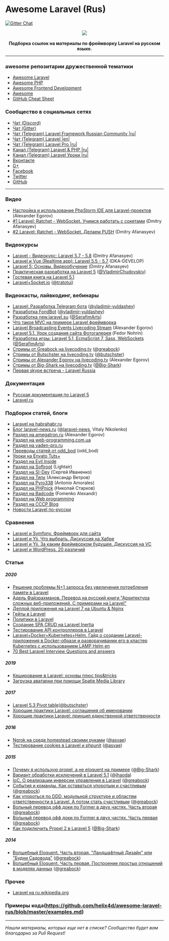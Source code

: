 Awesome Laravel (Rus)
====
[![Gitter Chat](https://img.shields.io/badge/Laravel-RUS-blue.svg)](https://discord.gg/mrkXUzV)

<p align="center">
    <img src="https://avatars3.githubusercontent.com/u/5966874?v=3&s=200"><br><br>
    <strong>Подборка ссылок на материалы по фреймворку Laravel на русском языке.</strong><br>
</p>

---
### awesome репозитарии дружественной тематики
+ [Awesome Laravel](https://github.com/chiraggude/awesome-laravel)
+ [Awesome PHP](https://github.com/ziadoz/awesome-php)
+ [Awesome Frontend Development](https://github.com/dypsilon/frontend-dev-bookmarks)
+ [Awesome](https://github.com/sindresorhus/awesome)
+ [GitHub Cheat Sheet](https://github.com/tiimgreen/github-cheat-sheet)

### Сообщество в социальных сетях

+ [Чат (Discord)](https://discord.gg/mrkXUzV)
+ [Чат (Gitter)](https://gitter.im/LaravelRUS/chat)
+ [Чат (Telegram) Laravel Framework Russian Community |ru|](https://t.me/laravelrus)
+ [Чат (Telegram) Laravel |en|](https://t.me/Laravel)
+ [Чат (Telegram) Laravel Pro |ru|](https://t.me/laravel_pro)
+ [Канал (Telegram) Laravel & PHP |ru|](https://t.me/laravelru)
+ [Канал (Telegram) Laravel Уроки |ru|](https://t.me/laravel_it)
+ [Вконтакте](http://vk.com/laravel_rus)
+ [G+](https://plus.google.com/communities/101989042587233170707)
+ [Facebook](https://www.facebook.com/LaravelRus)
+ [Twitter](https://twitter.com/LaravelRUS)
+ [GitHub](https://github.com/LaravelRUS)

----

### Видео
+ [Настройка и использование PhpStorm IDE для Laravel-проектов](http://www.youtube.com/watch?v=oe6lN9mGxs4) (Alexander Egorov)
+ [#1 Laravel: Ratchet - WebSocket. Учимся работать с сокетами](https://www.youtube.com/watch?v=TuH8-kYxGGU) (Dmitry Afanasyev)
+ [#2 Laravel: Ratchet - WebSocket. Делаем PUSH](https://www.youtube.com/watch?v=wXCORk5xXPs) (Dmitry Afanasyev)


### Видеокурсы
+ [Laravel - Видеокурс: Laravel 5.7 - 5.8](https://www.youtube.com/playlist?list=PLoonZ8wII66iP0fJPHhkLXa3k7CMef9ak) (Dmitry Afanasyev)
+ [Laravel и Vue (Realtime app): Laravel 5.5 - 5.7](https://www.youtube.com/playlist?list=PLD5U-C5KK50X1KcfueA73sGSjBsd8vgVG) (DKA-DEVELOP)
+ [Laravel 5: Основы. Видеообучение](https://www.youtube.com/playlist?list=PLoonZ8wII66h7pF6CFPzK3pVhTWo3DL9G) (Dmitry Afanasyev)
+ [Практическая разработка на Laravel 5](https://www.youtube.com/playlist?list=PL82X9fw4S8uA4KA80i8ByAxJJGyi6CaYV) ([@VladimirChudovskiy](https://github.com/VladimirChudovskiy))
+ [Гостевая книга на Laravel 5.1](https://www.youtube.com/playlist?list=PLY4rE9dstrJy1xVuLZ5BEVLEGjGA_fN8N)
+ [Laravel+Socket.io](https://www.youtube.com/playlist?list=PLEyOhcqU3T9WgpfyXFSrcAX9cQ-ZbdBiJ) ([@tratotui](https://github.com/tratotui))


### Видеокасты, лайвкодинг, вебинары
+ [Laravel: Разработка Telegram бота](https://www.youtube.com/playlist?list=PL9RfYZyrwbLM77fKQCaA8gct-61_2FJrb) ([@vladimir-yuldashev](https://github.com/vladimir-yuldashev))
+ [Разработка FondBot](https://www.youtube.com/playlist?list=PL9RfYZyrwbLMifEUWMO4jIlqII_u_HUsB) ([@vladimir-yuldashev](https://github.com/vladimir-yuldashev))
+ [Разработка new.laravel.su](https://www.youtube.com/playlist?list=PLDI5V3o4oKBV67eeV3zIDWYTsdU28chMb) ([@SerafimArts](https://github.com/SerafimArts))
+ [Что такое MVC на примере Laravel фреймворка](https://www.youtube.com/watch?v=BD3QVM2upYI)
+ [Laravel Broadcasting Events Livecoding Stream](http://www.youtube.com/watch?v=Rc9kr6wXIYE) (Alexander Egorov)
+ [Laravel 5.1. Урок создания сайта Фотогалерея](https://www.youtube.com/playlist?list=PL4ASp3UmXSuw-n7TCyvrdS3qNPprA7svW) (Fedor Nohrin)
+ [Разработка игры: Laravel 5.1, EcmaScript 7, Sass, WebSockets](https://www.youtube.com/playlist?list=PLDI5V3o4oKBXfO8QbL52cF68UJyqvQ3oV) ([@SerafimArts](https://github.com/SerafimArts))
+ [Стримы от Greabock на livecoding.tv](https://www.livecoding.tv/greabock/videos/) ([@greabock](https://github.com/greabock))
+ [Стримы от Butschster на livecoding.tv](https://www.livecoding.tv/butschster/videos/) ([@butschster](https://github.com/butschster))
+ [Стримы от Alexander Egorov на livecoding.tv](https://www.livecoding.tv/greabock/videos/) (Alexander Egorov)
+ [Стримы от Big-Shark на livecoding.tv](https://www.livecoding.tv/big_shark/videos/) ([@Big-Shark](https://github.com/Big-Shark))
+ [Первая skype встреча - Laravel Russia](https://www.youtube.com/watch?v=zv-nelkk23E)


### Документация
+ [Русская документация по Laravel 5](http://laravel.su/docs/5.4/)
+ [Laravel.ru](http://laravel.ru)


### Подборки статей, блоги
+ [Laravel на habrahabr.ru](http://habrahabr.ru/hub/laravel/)
+ [Блог laravel-news.ru](https://laravel-news.ru) ([@laravel-news](https://github.com/laravel-news), Vitaly Nikolenko)
+ [Раздел на amegatron.ru](http://amegatron.ru/category/laravel/) (Alexander Egorov)
+ [Раздел на web-programming.com.ua](http://web-programming.com.ua/category/laravel/)
+ [Раздел на vaden-pro.ru](http://vaden-pro.ru/blog/laravel)
+ [Переводы статей от odd_bod](https://laravel.ru/~odd_bod/posts) (odd_bod)
+ [Уроки на Envato Tuts+](https://code.tutsplus.com/ru/categories/laravel)
+ [Раздел на Evil Inside](https://evilinside.ru/laravel/)
+ [Раздел на Softroot](https://softroot.ru/tag/laravel/) (Lightair)
+ [Раздел на SI-Dev](https://si-dev.com/ru/blog/categories/laravel) (Сергей Иваненко)
+ [Раздел на Тяпк](https://tyapk.ru/blog/category/laravel) (Александр Ветров)
+ [Раздел на Pyro338](https://pyro338.ru/category/shpargalki/laravel/) (Antonio Amorales)
+ [Раздел на PHPnick](https://phpnick.ru/posts/tag/laravel) (Николай Старков)
+ [Раздел на Badcode](https://badcode.ru/tag/laravel/) (Fomenko Alexandr)
+ [Раздел на Web programming](https://web-programming.com.ua/category/laravel/)
+ [Раздел на СССР Blog](http://cccp-blog.com/laravel)
+ [Новости Laravel по-русски](https://laravelnews.ru/)


### Сравнения
+ [Laravel и Symfony. Фреймворк для сайта](https://arduinoplus.ru/laravel-ili-symfony/)
+ [Laravel и Yii. Что выбрать. Дискуссия на Хабре](https://habr.com/ru/post/353434/)
+ [Laravel и Yii. За каким фреймворком будущее. Дискуссия на VC](https://vc.ru/flood/52013-yii-vs-laravel-za-kakim-freymvorkom-budushchee)
+ [Laravel и WordPress. 20 различий](https://flagstudio.ru/blog/20-razlichij-wordpress-i-laravel)


### Статьи

##### 2020
+ [Решение проблемы N+1 запроса без увеличения потребления памяти в Laravel](https://habr.com/ru/post/508544/)
+ [Адель Файзрахманов. Перевод на русский книги "Архитектура сложных веб-приложений. С примерами на Laravel"](https://github.com/adelf/acwa_book_ru)
+ [Деплой приложения на Laravel 7 на Ubuntu & Nginx](https://habr.com/ru/post/508162/)
+ [Гейты в Laravel](https://laravel.demiart.ru/laravel-gates/)
+ [Политики в Laravel](https://laravel.demiart.ru/laravel-policy/)
+ [Создание SPA CRUD на Laravel Inertia](https://laravel.demiart.ru/laravel-inertia-js-crud/)
+ [Тестирование API контроллеров в Laravel](https://medium.com/@butschster/%D1%82%D0%B5%D1%81%D1%82%D0%B8%D1%80%D0%BE%D0%B2%D0%B0%D0%BD%D0%B8%D0%B5-%D0%BA%D0%BE%D0%BD%D1%82%D1%80%D0%BE%D0%BB%D0%BB%D0%B5%D1%80%D0%BE%D0%B2-%D0%B2-laravel-c50a3f4d7195)
+ [Laravel+Docker+Kubernetes+Helm. Гайд о создании Laravel-приложения в Docker-образе и разворачивании его в кластер Kubernetes с использованием LAMP Helm en](https://www.digitalocean.com/community/tutorials/how-to-deploy-laravel-7-and-mysql-on-kubernetes-using-helm)
+ [70 Best Laravel Interview Questions and answers](https://devdojo.com/devquora/70-best-laravel-interview-questions-and-answers)

##### 2019
+ [Кеширование в Laravel: основы плюс tips&tricks](https://m.habr.com/ru/post/463495/)
+ [Загрузка аватарки при помощи Spatie Media Library](https://laravel.demiart.ru/uploading-avatar-images/)

##### 2017
+ [Laravel 5.3 Pivot table](https://medium.com/@butschster/laravel-pivot-table-4808827cf567#.65njg3336)([@butschster](https://github.com/butschster))
+ [Хорошие практики Laravel: соглашения об именовании](https://laravel.ru/posts/889)
+ [Хорошие практики Laravel: принцип единственной ответственности](https://laravel.ru/posts/864)

##### 2016
+ [Ngrok на среде homestead своими руками](https://gist.github.com/asvae/64007501c6da91d2abac) ([@asvae](https://github.com/asvae))
+ [Тестирование cookies в Laravel и phpunit](https://gist.github.com/asvae/7a80606df00df4423ef7) ([@asvae](https://github.com/asvae))

##### 2015
+ [Почему я использую propel, а не eloquent на примере](https://gist.github.com/Big-Shark/bafe87c66c716a04aabc) ([@Big-Shark](https://github.com/Big-Shark))
+ [Вариант обработки исключений в Laravel 5.1](https://gist.github.com/jhaoda/641fb4294216bc719376) ([@jhaoda](https://github.com/jhaoda))
+ [IoC. О реализации инверсии управления в Laravel](https://gist.github.com/greabock/02c13c428304c5ce9ec4) ([@greabock](https://github.com/greabock))
+ [События и команды. Как оставаться упоротым и счастливым](https://gist.github.com/greabock/f06bc85cb2659b7d474b) ([@greabock](https://github.com/greabock))
+ [Как упороться по DDD, модульной структуре и областям ответственности в Laravel. А потом стать счастливым](https://gist.github.com/greabock/48787baab768b519f21c) ([@greabock](https://github.com/greabock))
+ [Вольный перевод офф доки по Former в двух частях. Часть вторая](https://gist.github.com/greabock/124a7896ca124522768b) ([@greabock](https://github.com/greabock))
+ [Вольный перевод офф доки по Former в двух частях. Часть первая](https://gist.github.com/greabock/5e1be5e8b97cededb7fe) ([@greabock](https://github.com/greabock))
+ [Как подключить Propel 2 в Laravel 5](https://gist.github.com/Big-Shark/6281b36af7765c0cb89f) ([@Big-Shark](https://github.com/Big-Shark))

##### 2014
+ [Волшебный Eloquent. Часть вторая. "Ландшафтный Дизайн" или "Будни Садовода"](https://gist.github.com/greabock/e63da9e3d1b26e6cd7a3) ([@greabock](https://github.com/greabock))
+ [Волшебный Eloquent. Часть первая. Построение простых отношений в моделях данных](https://gist.github.com/greabock/3d1611c1125f5340f491) ([@greabock](https://github.com/greabock))


### Прочее
+ [Laravel на ru.wikipedia.org](https://ru.wikipedia.org/wiki/Laravel)

### Примеры кода(https://github.com/helix4d/awesome-laravel-rus/blob/master/examples.md)

----
*Нашли материалы, которых еще нет в списке? Сообщество будет вам благодарно за Pull Request!*
